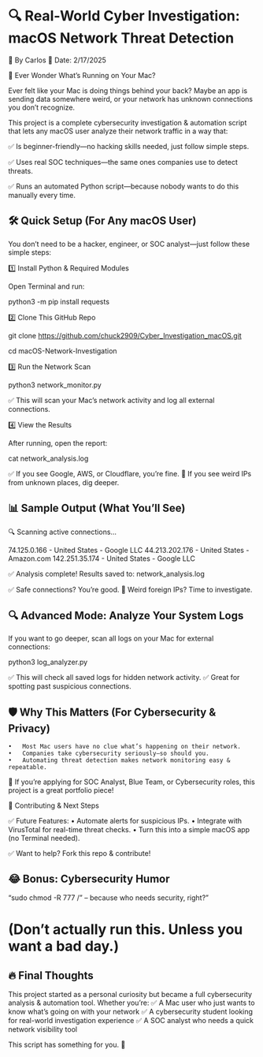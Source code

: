 # 🔍 Real-World Cyber Investigation: macOS Network Threat Detection

🚀 By Carlos
📅 Date: 2/17/2025

🔴 Ever Wonder What’s Running on Your Mac?

Ever felt like your Mac is doing things behind your back? Maybe an app is sending data somewhere weird, or your network has unknown connections you don’t recognize.

This project is a complete cybersecurity investigation & automation script that lets any macOS user analyze their network traffic in a way that:

✅ Is beginner-friendly—no hacking skills needed, just follow simple steps.

✅ Uses real SOC techniques—the same ones companies use to detect threats.

✅ Runs an automated Python script—because nobody wants to do this manually every time.

## 🛠️ Quick Setup (For Any macOS User)

You don’t need to be a hacker, engineer, or SOC analyst—just follow these simple steps:

1️⃣ Install Python & Required Modules

Open Terminal and run:

python3 -m pip install requests

2️⃣ Clone This GitHub Repo

git clone https://github.com/chuck2909/Cyber_Investigation_macOS.git

cd macOS-Network-Investigation

3️⃣ Run the Network Scan

python3 network_monitor.py

✅ This will scan your Mac’s network activity and log all external connections.

4️⃣ View the Results

After running, open the report:

cat network_analysis.log

✅ If you see Google, AWS, or Cloudflare, you’re fine.
🚨 If you see weird IPs from unknown places, dig deeper.

## 📊 Sample Output (What You’ll See)

🔍 Scanning active connections...

74.125.0.166 - United States - Google LLC
44.213.202.176 - United States - Amazon.com
142.251.35.174 - United States - Google LLC

✅ Analysis complete! Results saved to: network_analysis.log

✅ Safe connections? You’re good.
🚨 Weird foreign IPs? Time to investigate.


## 🔍 Advanced Mode: Analyze Your System Logs

If you want to go deeper, scan all logs on your Mac for external connections:

python3 log_analyzer.py

✅ This will check all saved logs for hidden network activity.
✅ Great for spotting past suspicious connections.


## 🛡️ Why This Matters (For Cybersecurity & Privacy)
	•	Most Mac users have no clue what’s happening on their network.
	•	Companies take cybersecurity seriously—so should you.
	•	Automating threat detection makes network monitoring easy & repeatable.

📌 If you’re applying for SOC Analyst, Blue Team, or Cybersecurity roles, this project is a great portfolio piece!

📢 Contributing & Next Steps

✅ Future Features:
	•	Automate alerts for suspicious IPs.
	•	Integrate with VirusTotal for real-time threat checks.
	•	Turn this into a simple macOS app (no Terminal needed).

✅ Want to help? Fork this repo & contribute!

## 😂 Bonus: Cybersecurity Humor

“sudo chmod -R 777 /” – because who needs security, right?”

# (Don’t actually run this. Unless you want a bad day.)


## 🔥 Final Thoughts

This project started as a personal curiosity but became a full cybersecurity analysis & automation tool. Whether you’re:
✅ A Mac user who just wants to know what’s going on with your network
✅ A cybersecurity student looking for real-world investigation experience
✅ A SOC analyst who needs a quick network visibility tool

This script has something for you. 🚀
